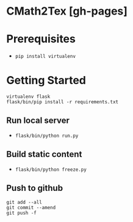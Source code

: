 # CMath2Tex [gh-pages]

# Prerequisites

* `pip install virtualenv`

# Getting Started

```
virtualenv flask
flask/bin/pip install -r requirements.txt
```

## Run local server

* `flask/bin/python run.py`  

## Build static content

* `flask/bin/python freeze.py`  

## Push to github

```
git add --all
git commit --amend
git push -f
```


